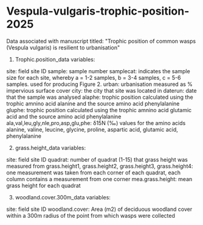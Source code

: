 # Vespula-vulgaris-trophic-position-2025
Data associated with manuscript titled: "Trophic position of common wasps (Vespula vulgaris) is resilient to urbanisation"

1. Trophic.position_data variables:

site: field site ID
sample: sample number
samplecat: indicates the sample size for each site, whereby a = 1-2 samples, b = 3-4 samples, c = 5-6 samples. used for producing Figure 2.
urban: urbanisation measured as % impervious surface cover
city: the city that site was located in
daterun: date that the sample was analysed 
alaphe: trophic position calculated using the trophic amnino acid alanine and the source amino acid phenylalanine
gluphe: trophic position calculated using the trophic amnino acid glutamic acid and the source amino acid phenylalanine
ala,val,leu,gly,nle,pro,asp,glu,phe: δ15N (‰) values for the amino acids alanine, valine, leucine, glycine, proline, aspartic acid, glutamic acid, phenylalanine

2. grass.height_data variables:

site: field site ID
quadrat: number of quadrat (1-15) that grass height was measured from
grass.height1, grass.height2, grass.height3, grass.height4: one measurement was taken from each corner of each quadrat, each column contains a measurement from one corner
mea.grass.height: mean grass height for each quadrat

3. woodland.cover.300m_data variables:

site: field site ID
woodland.cover: Area (m2) of deciduous woodland cover within a 300m radius of the point from which wasps were collected 

   
